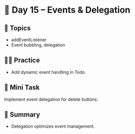 # 📘 Day 15 – Events & Delegation

## 📖 Topics
- addEventListener
- Event bubbling, delegation

## 👨‍💻 Practice
- Add dynamic event handling in Todo

## 🚀 Mini Task
Implement event delegation for delete buttons.

## 🧠 Summary
- Delegation optimizes event management.
